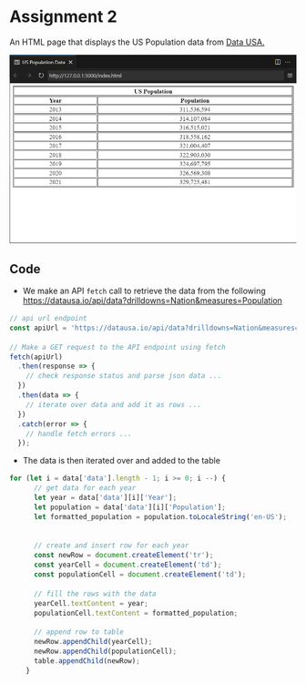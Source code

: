 # Assignment 2
An HTML page that displays the US Population data from [Data USA.](https://datausa.io/about/api/)

![](Example.png)

## Code
- We make an API <code>fetch</code> call to retrieve the data from the following <link>https://datausa.io/api/data?drilldowns=Nation&measures=Population
</link> 

```js
// api url endpoint
const apiUrl = 'https://datausa.io/api/data?drilldowns=Nation&measures=Population';

// Make a GET request to the API endpoint using fetch
fetch(apiUrl)
  .then(response => {
    // check response status and parse json data ...
  })
  .then(data => {
    // iterate over data and add it as rows ... 
  })
  .catch(error => {
    // handle fetch errors ...
  });
```

- The data is then iterated over and added to the table

```js 
for (let i = data['data'].length - 1; i >= 0; i --) {
      // get data for each year
      let year = data['data'][i]['Year'];
      let population = data['data'][i]['Population'];
      let formatted_population = population.toLocaleString('en-US');


      // create and insert row for each year
      const newRow = document.createElement('tr');
      const yearCell = document.createElement('td');
      const populationCell = document.createElement('td');

      // fill the rows with the data
      yearCell.textContent = year;
      populationCell.textContent = formatted_population;
      
      // append row to table
      newRow.appendChild(yearCell);
      newRow.appendChild(populationCell);
      table.appendChild(newRow);
    }  
```